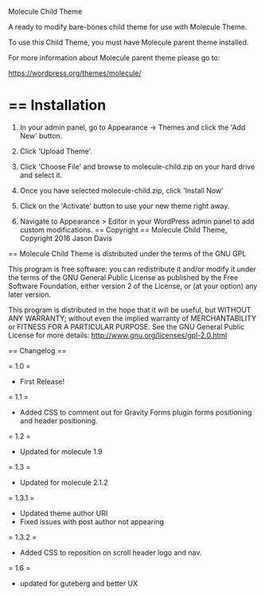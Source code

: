 Molecule Child Theme

A ready to modify bare-bones child theme for use with Molecule Theme.

To use this Child Theme, you must have Molecule parent theme installed.

For more information about Molecule parent theme please go to:

https://wordpress.org/themes/molecule/

==
Installation
==


1. In your admin panel, go to Appearance -> Themes and click the 'Add New' button.


2. Click 'Upload Theme'.

3. Click 'Choose File' and browse to molecule-child.zip on your hard drive and select it.

4. Once you have selected molecule-child.zip, click 'Install Now'

5. Click on the 'Activate' button to use your new theme right away.



6. Navigate to Appearance > Editor in your WordPress admin panel to add custom modifications.
==
Copyright
==
Molecule Child Theme, Copyright 2016 Jason Davis

==
Molecule Child Theme is distributed under the terms of the GNU GPL

This program is free software: you can redistribute it and/or modify 
it under the terms of the GNU General Public License as published by
the Free Software Foundation, either version 2 of the License, or 
(at your option) any later version.

This program is distributed in the hope that it will be useful,
but WITHOUT ANY WARRANTY; without even the implied warranty of 
MERCHANTABILITY or FITNESS FOR A PARTICULAR PURPOSE. See the
GNU General Public License for more details: http://www.gnu.org/licenses/gpl-2.0.html

== Changelog ==

= 1.0 =

* First Release!

= 1.1 =

* Added CSS to comment out for Gravity Forms plugin forms positioning and header positioning.

= 1.2 =

* Updated for molecule 1.9

= 1.3 =

* Updated for molecule 2.1.2

= 1.3.1 =

* Updated theme author URI
* Fixed issues with post author not appearing

= 1.3.2 =

* Added CSS to reposition on scroll header logo and nav.

= 1.6 = 

* updated for guteberg and better UX